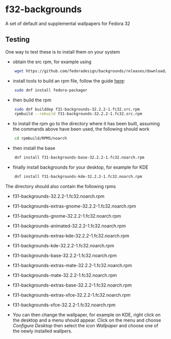# f32-backgrounds
A set of default and supplemental wallpapers for Fedora 32

## Testing

One way to test these is to install them on your system
* obtain the src rpm, for example using
```bash
    wget https://github.com/fedoradesign/backgrounds/releases/download/v32.2.2/f31-backgrounds-32.2.2-1.fc32.src.rpm
```
* install tools to build an rpm file, follow the guide [here](https://fedoramagazine.org/how-rpm-packages-are-made-the-source-rpm/):
```bash
    sudo dnf install fedora-packager
```    
* then build the rpm
```bash
    sudo dnf builddep f31-backgrounds-32.2.2-1.fc32.src.rpm
    rpmbuild --rebuild f31-backgrounds-32.2.2-1.fc32.src.rpm
```
* to install the rpm go to the directory where it has been built, assuming the commands above have been used, the following should work
```bash
    cd rpmbuild/RPMS/noarch
```
* then install the base
```bash    
    dnf install f31-backgrounds-base-32.2.2-1.fc32.noarch.rpm
```
* finally install backgrounds for your desktop, for example for KDE 
```bash
    dnf install f31-backgrounds-kde-32.2.2-1.fc32.noarch.rpm
```

The directory should also contain the following rpms

   * f31-backgrounds-32.2.2-1.fc32.noarch.rpm              
   * f31-backgrounds-extras-gnome-32.2.2-1.fc32.noarch.rpm  
   * f31-backgrounds-gnome-32.2.2-1.fc32.noarch.rpm
   * f31-backgrounds-animated-32.2.2-1.fc32.noarch.rpm     
   * f31-backgrounds-extras-kde-32.2.2-1.fc32.noarch.rpm    
   * f31-backgrounds-kde-32.2.2-1.fc32.noarch.rpm
   * f31-backgrounds-base-32.2.2-1.fc32.noarch.rpm         
   * f31-backgrounds-extras-mate-32.2.2-1.fc32.noarch.rpm   
   * f31-backgrounds-mate-32.2.2-1.fc32.noarch.rpm
   * f31-backgrounds-extras-base-32.2.2-1.fc32.noarch.rpm  
   * f31-backgrounds-extras-xfce-32.2.2-1.fc32.noarch.rpm   
   * f31-backgrounds-xfce-32.2.2-1.fc32.noarch.rpm

* You can then change the wallpaper, for example on KDE, right click on the desktop and a menu should appear. Click on the menu and choose *Configure Desktop* then select the icon *Wallpaper* and choose one of the newly installed wallpers.
   
